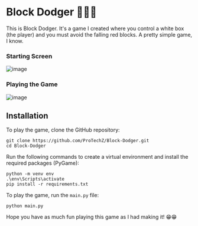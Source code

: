 # Block Dodger 💯💯💯

This is Block Dodger. It's a game I created where you control a white box (the player) and you must avoid the falling red blocks. A pretty simple game, I know.

### Starting Screen
![image](https://github.com/ProTechZ/Block-Dodger-2/assets/96871120/3ffb65d6-6356-4418-9a26-ad4ae9a3dfc4)

### Playing the Game
![image](https://github.com/ProTechZ/Block-Dodger-2/assets/96871120/19500118-db01-4e39-b7f2-d28cc1dc4c5b)

## Installation

To play the game, clone the GitHub repository:

```
git clone https://github.com/ProTechZ/Block-Dodger.git
cd Block-Dodger
```

Run the following commands to create a virtual environment and install the required packages (PyGame):

```
python -m venv env
.\env\Scripts\activate
pip install -r requirements.txt
```

To play the game, run the `main.py` file:

```
python main.py
```

Hope you have as much fun playing this game as I had making it! 😁😁
